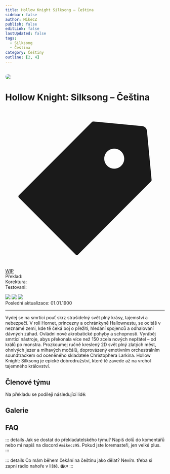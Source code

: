 ```yaml
---
title: Hollow Knight Silksong – Čeština
sidebar: false
author: MikeCZ
publish: false
editLink: false
lastUpdated: false
tags:
  - Silksong
  - Čeština
category: Češtiny
outline: [2, 4]
---
```

<script setup lang="ts">
  const people = {
  lead: [
    { name: "MikeCZ", role: "Vedení projektu"}
  ],
  l10n: [
    { name: "", role: ""},
  ],
  support: [
    { name: "", role: ""},
  ],
  partners: [
    { name: "", role: "", url: ""},
  ]
};
</script>

  <div style="max-width: 600px" class="alert-custom">
    <el-alert
      title="Info"
      type="warning"
      description=" Otevřený nábor překladatelů. Více info níže."
      :closable="false"
      show-icon
    />
  </div>

<br>

<div style="border-radius: 16px; overflow: hidden; margin-bottom: 16px;">
  <img src="https://shared.fastly.steamstatic.com/store_item_assets/steam/apps/1030300/70d7e70ae2fd0f8a46661d4a425cd84479dc7a61/library_hero_2x.jpg?t=1756279645">
</div> 

# Hollow Knight: Silksong – Čeština
<div class="page-tag-info" aria-label="Tag🏷" data-balloon-pos="up">
<svg xmlns="http://www.w3.org/2000/svg" class="icon tag-icon" viewBox="0 0 1024 1024" fill="currentColor" aria-label="tag icon" name="tag"><path d="M939.902 458.563L910.17 144.567c-1.507-16.272-14.465-29.13-30.737-30.737L565.438 84.098h-.402c-3.215 0-5.726 1.005-7.634 2.913l-470.39 470.39a10.004 10.004 0 000 14.164l365.423 365.424c1.909 1.908 4.42 2.913 7.132 2.913s5.223-1.005 7.132-2.913l470.39-470.39c2.01-2.11 3.014-5.023 2.813-8.036zm-240.067-72.121c-35.458 0-64.286-28.828-64.286-64.286s28.828-64.285 64.286-64.285 64.286 28.828 64.286 64.285-28.829 64.286-64.286 64.286z"></path></svg>
<div style="max-width: 600px" class="tag-custom page-tag-item">
<a href="" class="tyrkys">
<el-tag type="warning" effect="light">WIP</el-tag>
</a></div></div> 

<div class="stavpr prog-custom" style="display: flex; align-items: center; column-gap: 12px">
  <div class="infopr">Překlad:</div>
  <div class="progpr" style="flex: 1"><el-progress :percentage="0" :stroke-width="18" :text-inside="true" status="success" striped /></div>
</div>
<div class="stavpr prog-custom" style="display: flex; align-items: center; column-gap: 12px">
  <div class="infopr">Korektura:</div>
  <div class="progpr" style="flex: 1"><el-progress :percentage="0" :stroke-width="18" :text-inside="true" status="warning" striped /></div>
</div>
<div class="stavpr prog-custom" style="display: flex; align-items: center; column-gap: 12px">
  <div class="infopr">Testovani:</div>
  <div class="progpr" style="flex: 1"><el-progress :percentage="0" :stroke-width="18" :text-inside="true" status="primary" striped /></div>
</div>
    
![](https://img.shields.io/badge/herní%20klient-xxx-grey?style=for-the-badge) 
![](https://img.shields.io/badge/verze%20hry-xxx-grey?style=for-the-badge) 
![](https://img.shields.io/badge/verze%20překladu-xxx-grey?style=for-the-badge)
<br>
Poslední aktualizace: 01.01.1900 

------------
Vydej se na smrtící pouť skrz strašidelný svět plný krásy, tajemství a nebezpečí. V roli Hornet, princezny a ochránkyně Hallownestu, se ocitáš v neznámé zemi, kde tě čeká boj o přežití, hledání spojenců a odhalování dávných záhad. Ovládni nové akrobatické pohyby a schopnosti. Vyráběj smrtící nástroje, abys překonala více než 150 zcela nových nepřátel – od králů po monstra. Prozkoumej ručně kreslený 2D svět plný zlatých měst, ohnivých jezer a mlhavých močálů, doprovázený emotivním orchestrálním soundtrackem od oceněného skladatele Christophera Larkina. Hollow Knight: Silksong je epické dobrodružství, které tě zavede až na vrchol tajemného království.

## Členové týmu

Na překladu se podílejí následující lidé:

<PTeamMembers :members="people.lead" />

<PTeamMembers :members="people.l10n" />

<PTeamMembers :members="people.support" />

<PTeamMembers :members="people.partners" />

## Galerie



## FAQ
::: details Jak se dostat do překladatelského týmu?
Napiš dolů do komentářů nebo mi napiš na discord `#mikecz95`. Pokud jste loremasteři, jen velké plus.
:::

::: details Co mám během čekání na češtinu jako dělat?
Nevím. třeba si zapni rádio nahoře v liště. 📻↗️
:::


<el-divider />

<style>
.disabled{
  cursor: not-allowed;
  opacity: 0.5;
}
</style>
